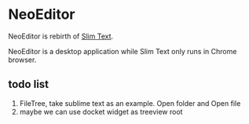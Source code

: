 # NeoEditor

NeoEditor is rebirth of [Slim Text](http://slimtext.org).

NeoEditor is a desktop application while Slim Text only runs in Chrome browser.

## todo list

1. FileTree, take sublime text as an example. Open folder and Open file
2. maybe we can use docket widget as treeview root
